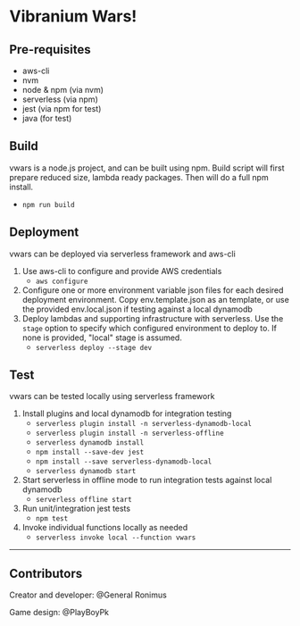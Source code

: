 # Vibranium Wars!

## Pre-requisites
- aws-cli
- nvm
- node & npm (via nvm)
- serverless (via npm)
- jest (via npm for test)
- java (for test)

## Build
vwars is a node.js project, and can be built using npm. 
Build script will first prepare reduced size, lambda ready packages. Then will do a full npm install.
- `npm run build`

## Deployment
vwars can be deployed via serverless framework and aws-cli
1. Use aws-cli to configure and provide AWS credentials
    - `aws configure`
2. Configure one or more environment variable json files for each desired deployment environment. Copy env.template.json as an template, or use the provided env.local.json if testing against a local dynamodb
3. Deploy lambdas and supporting infrastructure with serverless. Use the `stage` option to specify which configured environment to deploy to. If none is provided, "local" stage is assumed.
    - `serverless deploy --stage dev`

## Test
vwars can be tested locally using serverless framework
1. Install plugins and local dynamodb for integration testing
    - `serverless plugin install -n serverless-dynamodb-local`
    - `serverless plugin install -n serverless-offline`
    - `serverless dynamodb install`
    - `npm install --save-dev jest`
    - `npm install --save serverless-dynamodb-local`
    - `serverless dynamodb start`
2. Start serverless in offline mode to run integration tests against local dynamodb
    - `serverless offline start`
3. Run unit/integration jest tests
    - `npm test`
4. Invoke individual functions locally as needed
    - `serverless invoke local --function vwars`

---
## Contributors
Creator and developer: @General Ronimus

Game design: @PlayBoyPk
